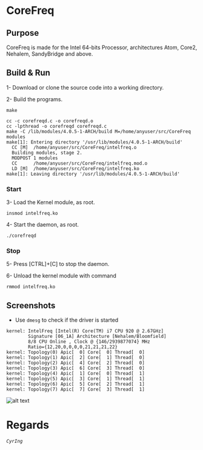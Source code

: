 # CoreFreq
## Purpose
CoreFreq is made for the Intel 64-bits Processor, architectures Atom, Core2, Nehalem, SandyBridge and above.

## Build & Run
 1- Download or clone the source code into a working directory.
 
 2- Build the programs.
```
make
```

```
cc -c corefreqd.c -o corefreqd.o
cc -lpthread -o corefreqd corefreqd.c
make -C /lib/modules/4.0.5-1-ARCH/build M=/home/anyuser/src/CoreFreq modules
make[1]: Entering directory '/usr/lib/modules/4.0.5-1-ARCH/build'
  CC [M]  /home/anyuser/src/CoreFreq/intelfreq.o
  Building modules, stage 2.
  MODPOST 1 modules
  CC      /home/anyuser/src/CoreFreq/intelfreq.mod.o
  LD [M]  /home/anyuser/src/CoreFreq/intelfreq.ko
make[1]: Leaving directory '/usr/lib/modules/4.0.5-1-ARCH/build'
```

### Start

 3- Load the Kernel module, as root.
```
insmod intelfreq.ko
```
 4- Start the daemon, as root.
```
./corefreqd
```

### Stop

 5- Press [CTRL]+[C] to stop the daemon.

 6- Unload the kernel module with command
```
rmmod intelfreq.ko
```

## Screenshots
 * Use ```dmesg``` to check if the driver is started
```
kernel: IntelFreq [Intel(R) Core(TM) i7 CPU 920 @ 2.67GHz]
        Signature [06_1A] Architecture [Nehalem/Bloomfield]
        8/8 CPU Online , Clock @ {146/2939877074} MHz
        Ratio={12,20,0,0,0,0,21,21,21,22}
kernel: Topology(0) Apic[  0] Core[  0] Thread[  0]
kernel: Topology(1) Apic[  2] Core[  1] Thread[  0]
kernel: Topology(2) Apic[  4] Core[  2] Thread[  0]
kernel: Topology(3) Apic[  6] Core[  3] Thread[  0]
kernel: Topology(4) Apic[  1] Core[  0] Thread[  1]
kernel: Topology(5) Apic[  3] Core[  1] Thread[  1]
kernel: Topology(6) Apic[  5] Core[  2] Thread[  1]
kernel: Topology(7) Apic[  7] Core[  3] Thread[  1]
```

![alt text](http://blog.cyring.free.fr/images/CoreFreq.png "CoreFreq")

# Regards
_`CyrIng`_
